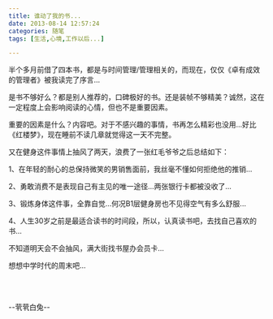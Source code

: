 ```yaml
---
title: 谁动了我的书...
date: 2013-08-14 12:57:24
categories: 随笔
tags: [生活,心境,工作以后...]

---
```

半个多月前借了四本书，都是与时间管理/管理相关的，而现在，仅仅《卓有成效的管理者》被我读完了序言...

是书不够好么？都是别人推荐的，口碑极好的书。还是装帧不够精美？诚然，这在一定程度上会影响阅读的心情，但也不是重要因素。

重要的因素是什么？内容吧。对于不感兴趣的事情，书再怎么精彩也没用...好比《红楼梦》，现在睡前不读几章就觉得这一天不完整。

又在健身这件事情上抽风了两天，浪费了一张红毛爷爷之后总结如下：

1、在年轻的耐心的总保持微笑的男销售面前，我丝毫不懂如何拒绝他的推销...

2、勇敢消费不是表现自己有主见的唯一途径...两张银行卡都被没收了...

3、锻炼身体这件事，全靠自觉...何况B1层健身房也不见得空气有多么舒服...

4、人生30岁之前是最适合读书的时间段，所以，认真读书吧，去找自己喜欢的书...

不知道明天会不会抽风，满大街找书屋办会员卡...

想想中学时代的周末吧...

<br /><br />

--茕茕白兔--